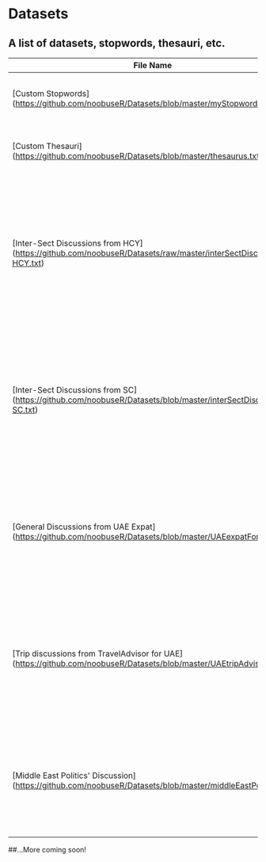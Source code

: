 Datasets
========

A list of datasets, stopwords, thesauri, etc.
--------

File Name | Type | Category | Comments | Script for webscraping |
----------|------|----------|----------|------------------------|
[Custom Stopwords] (https://github.com/noobuseR/Datasets/blob/master/myStopwords.txt) | Txt | Stopwords | Custom stopwords specific to a policing survey | Not Available 
[Custom Thesauri] (https://github.com/noobuseR/Datasets/blob/master/thesaurus.txt) | Txt | Thesauri | Custom thesauri specific to a policing survey | Not Available
[Inter-Sect Discussions from HCY] (https://github.com/noobuseR/Datasets/raw/master/interSectDiscussion-HCY.txt) | Txt | Dataset | Textual data scrapped from an online discussion forum (HCY), pertaining to Muslim inter-sect discussions (no stemming applied) | Not Available
[Inter-Sect Discussions from SC] (https://github.com/noobuseR/Datasets/blob/master/interSectDiscussion-SC.txt) | Txt | Dataset | Textual data scrapped from an online discussion forum (SC), pertaining to Muslim inter-sect discussions (no stemming applied) | Not Available
[General Discussions from UAE Expat] (https://github.com/noobuseR/Datasets/blob/master/UAEexpatForum.txt) | Txt | Dataset | A semi-cleaned dataset pertaining to discussions in the Expat forum for the UAE (no stemming applied) | [Available] (https://raw2.github.com/noobuseR/Datasets/master/Code-UAEexpatForum.txt)
[Trip discussions from TravelAdvisor for UAE] (https://github.com/noobuseR/Datasets/blob/master/UAEtripAdvisor.txt) | Txt | Dataset | A semi-cleaned dataset pertaining to discussions in the TripAdvisor website for the UAE (no stemming applied) | [Available] (https://raw2.github.com/noobuseR/Datasets/master/Code-UAEtripAdvisor.txt)
[Middle East Politics' Discussion] (https://github.com/noobuseR/Datasets/blob/master/middleEastPolitics.txt) | Txt | Dataset | A semi-cleaned dataset pertaining to Middle Eastern politics' discussion (no stemming applied) | [Available] (https://raw2.github.com/noobuseR/Datasets/master/Code-middleEastPolitics.txt)



##...More coming soon!
